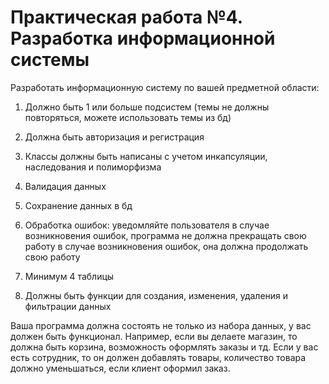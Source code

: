 # Практическая работа №4. Разработка информационной системы
Разработать информационную систему по вашей предметной области:
1) Должно быть 1 или больше подсистем (темы не должны повторяться, можете использовать темы из бд)

2) Должна быть авторизация и регистрация

3) Классы должны быть написаны с учетом инкапсуляции, наследования и полиморфизма

4) Валидация данных

5) Сохранение данных в бд

6) Обработка ошибок: уведомляйте пользователя в случае возникновения ошибок, программа не должна прекращать свою работу в случае возникновения ошибок, она должна продолжать свою работу

7) Минимум 4 таблицы

8) Должны быть функции для создания, изменения, удаления и фильтрации данных

Ваша программа должна состоять не только из набора данных, у вас должен быть функционал. Например, если вы делаете магазин, то должна быть корзина, возможность оформлять заказы и тд. Если у вас есть сотрудник, то он должен добавлять товары, количество товара должно уменьшаться, если клиент оформил заказ. 

